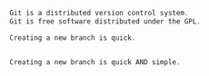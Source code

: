 ```powershell
Git is a distributed version control system.
Git is free software distributed under the GPL.
```

```powershell
Creating a new branch is quick.
```

```powershell

Creating a new branch is quick AND simple.

```

